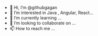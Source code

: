 - 👋 Hi, I’m @githubgagan
- 👀 I’m interested in Java , Angular, React...
- 🌱 I’m currently learning ...
- 💞️ I’m looking to collaborate on ...
- 📫 How to reach me ...

<!---
githubgagan/githubgagan is a ✨ special ✨ repository because its `README.md` (this file) appears on your GitHub profile.
You can click the Preview link to take a look at your changes.
--->
